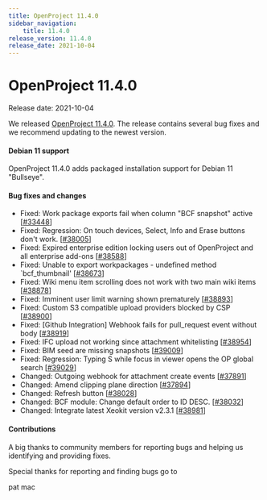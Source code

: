 ```yaml
---
title: OpenProject 11.4.0
sidebar_navigation:
    title: 11.4.0
release_version: 11.4.0
release_date: 2021-10-04
---
```


# OpenProject 11.4.0

Release date: 2021-10-04

We released [OpenProject 11.4.0](https://community.openproject.com/versions/1485).
The release contains several bug fixes and we recommend updating to the newest version.

<!--more-->

#### Debian 11 support

OpenProject 11.4.0 adds packaged installation support for Debian 11 "Bullseye".

#### Bug fixes and changes

- Fixed: Work package exports fail when column "BCF snapshot" active \[[#33448](https://community.openproject.com/wp/33448)\]
- Fixed: Regression: On touch devices, Select, Info and Erase buttons don't work. \[[#38005](https://community.openproject.com/wp/38005)\]
- Fixed: Expired enterprise edition locking users out of OpenProject and all enterprise add-ons \[[#38588](https://community.openproject.com/wp/38588)\]
- Fixed: Unable to export workpackages - undefined method `bcf_thumbnail' \[[#38673](https://community.openproject.com/wp/38673)\]
- Fixed: Wiki menu item scrolling does not work with two main wiki items \[[#38878](https://community.openproject.com/wp/38878)\]
- Fixed: Imminent user limit warning shown prematurely \[[#38893](https://community.openproject.com/wp/38893)\]
- Fixed: Custom S3 compatible upload providers blocked by CSP \[[#38900](https://community.openproject.com/wp/38900)\]
- Fixed: [Github Integration] Webhook fails for pull_request event without body \[[#38919](https://community.openproject.com/wp/38919)\]
- Fixed: IFC upload not working since attachment whitelisting \[[#38954](https://community.openproject.com/wp/38954)\]
- Fixed: BIM seed are missing snapshots \[[#39009](https://community.openproject.com/wp/39009)\]
- Fixed: Regression: Typing S while focus in viewer opens the OP global search \[[#39029](https://community.openproject.com/wp/39029)\]
- Changed: Outgoing webhook for attachment create events \[[#37891](https://community.openproject.com/wp/37891)\]
- Changed: Amend clipping plane direction \[[#37894](https://community.openproject.com/wp/37894)\]
- Changed: Refresh button \[[#38028](https://community.openproject.com/wp/38028)\]
- Changed: BCF module: Change default order to ID DESC. \[[#38032](https://community.openproject.com/wp/38032)\]
- Changed: Integrate latest Xeokit version v2.3.1 \[[#38981](https://community.openproject.com/wp/38981)\]

#### Contributions
A big thanks to community members for reporting bugs and helping us identifying and providing fixes.

Special thanks for reporting and finding bugs go to

pat mac
